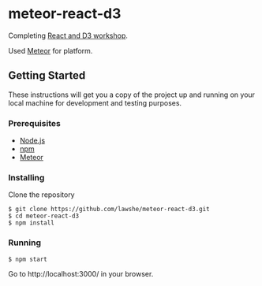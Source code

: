 # meteor-react-d3

Completing [React and D3 workshop](http://react-and-d3.github.io/react-and-d3-workshop).

Used [Meteor](https://www.meteor.com/) for platform.

## Getting Started
These instructions will get you a copy of the project up and running on your local machine for development and testing purposes.


### Prerequisites
- [Node.js](https://nodejs.org/en/)
- [npm](https://www.npmjs.com/)
- [Meteor](https://www.meteor.com/install)

### Installing
Clone the repository
```
$ git clone https://github.com/lawshe/meteor-react-d3.git
$ cd meteor-react-d3
$ npm install
```
### Running
```
$ npm start
```
Go to http://localhost:3000/ in your browser.
